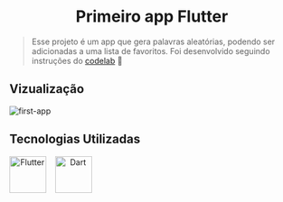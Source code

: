 <h1 align="center"> 
	Primeiro app Flutter
</h1>

> Esse projeto é um app que gera palavras aleatórias, podendo ser adicionadas a uma lista de favoritos. Foi desenvolvido seguindo instruções do [codelab](https://codelabs.developers.google.com/codelabs/flutter-codelab-first?hl=pt-br#0) 🎉

## Vizualização

![first-app](https://github.com/Amanda-Torres/First_app/assets/106416909/4cddc47d-e3db-496d-b30c-24137ef4d934)

## Tecnologias Utilizadas

<div style="text-align: center; display: inline-block">  
	<img src="https://cdn.jsdelivr.net/gh/devicons/devicon@latest/icons/flutter/flutter-original.svg" alt="Flutter" width="65px"> &nbsp;&nbsp;
	<img src="https://cdn.jsdelivr.net/gh/devicons/devicon@latest/icons/dart/dart-original.svg" alt="Dart" width="65px">
</div>
